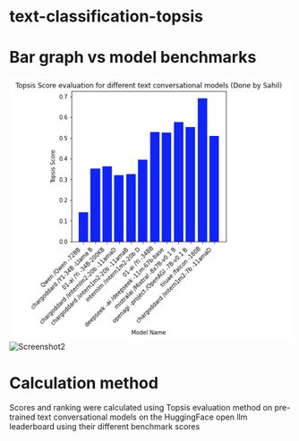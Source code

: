 # text-classification-topsis

# Bar graph vs model benchmarks
![Screenshot1](image_2024-01-28_214244883.png)
![Screenshot2](image_2024-01-28_214307812.png)

# Calculation method
Scores and ranking were calculated using Topsis evaluation method on pre-trained text conversational models on the HuggingFace open llm leaderboard using their different benchmark scores
